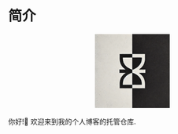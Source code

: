# 简介

<div style="text-align: center;">
<img src="./static/favicon.webp" alt="Description of image" style="width: 30%;">
</div>

你好!👋 欢迎来到我的个人博客的托管仓库.

